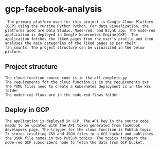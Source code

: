 # gcp-facebook-analysis

     The primary platform used for this project is Google Cloud Platform (GCP) using the runtime Python Python. For data visualization, the platforms used are Data Studio, Node-red, and Blynk app. The node-red application is deployed in Google kubernetes Engine(GKE). The application fetches the liked pages from the user’s profile and then analyses the main categories of the liked pages as per their fan_counts. The project structure can be visualized in the below picture.


## Project structure
    The cloud function source code is in the all-complete.py
    The requirements for the cloud function is in the requirements.txt
    The YAML files need to create a kubernetes deployment is in the k8s folder
    The noder-red flows are in the node-red-flows folder

## Deploy in GCP
    The application is deployed in GCP. The API key in the source code needs to be updated with the API token generated from facebook developers page. The trigger for the cloud function is PubSub topic. It stores resulting CSV and JSON files in a GCS bucket and publishes the JSON file names in two PubSub topics. The topics triggers the node-red GCP subscribers node to fetch the data from GCP bucket.
